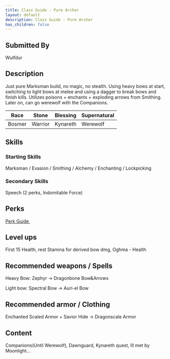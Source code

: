 ```yaml
---
title: Class Guide - Pure Archer 
layout: default
description: Class Guide - Pure Archer 
has_children: false
---
```



## Submitted By

Wulfdur

## Description

Just pure Marksman build, no magic, no stealth. Using heavy bows at start, switching to light bows at melee and using a dagger to break bows and finish kills. Utilizes poisons + enchants + exploding arrows from Smithing. Later on, can go werewolf with the Companions.

Race | Stone | Blessing | Supernatural
|--|--|--|--|
Bosmer | Warrior | Kynareth | Werewolf

## Skills

### Starting Skills

Marksman / Evasion / Smithing / Alchemy / Enchanting / Lockpicking 

### Secondary Skills

Speech (2 perks, Indomitable Force)

## Perks

<a href="https://banananaut.github.io/NannerPlanner/?p=1&b=AgEAAAEmDwAWZAoFFAVLZAUKBVAFBQpkBQoFEAENCOrgAAAAAAAAAA_3sAAAAB_4AAAAAAB04AAFAAAE" target="_blank" rel="noopener noreferrer">Perk Guide <svg viewBox="0 0 24 24" aria-labelledby="svg-external-link-title" width="1em" height="1em"><use xlink:href="#svg-external-link"></use></svg></a>

## Level ups

First 15 Health, rest Stamina for derived bow dmg, Oghma - Health

## Recommended weapons / Spells

Heavy Bow: Zephyr -> Dragonbone Bow&Arrows

Light bow: Spectral Bow -> Auri-el Bow

## Recommended armor / Clothing

Enchanted Scaled Armor + Savior Hide -> Dragonscale Armor

## Content 
Companions(Until Werewolf), Dawnguard, Kynareth quest, Ill met by Moonlight…